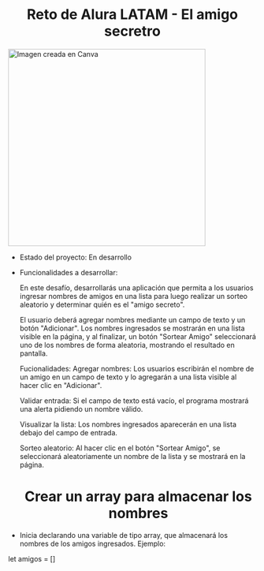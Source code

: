 <h1 align="center">Reto de Alura LATAM - El amigo secretro</h1> 

<img width= "400" alt = "Imagen creada en Canva" src= "https://github.com/user-attachments/assets/b82402cc-d56d-427c-8074-d4d9c061c5ae" align ="center">
     
- Estado del proyecto: En desarrollo

- Funcionalidades a desarrollar:
     
     En este desafío, desarrollarás una aplicación que permita a los usuarios ingresar nombres de amigos en una lista para luego realizar un sorteo aleatorio y determinar quién es el "amigo secreto".

     El usuario deberá agregar nombres mediante un campo de texto y un botón "Adicionar". Los nombres ingresados se mostrarán en una lista visible en la página, y al finalizar, un botón "Sortear Amigo" seleccionará uno de los nombres de forma aleatoria, mostrando el resultado en pantalla.

     Fucionalidades:
     Agregar nombres: Los usuarios escribirán el nombre de un amigo en un campo de texto y lo agregarán a una lista visible al hacer clic en "Adicionar".

     Validar entrada: Si el campo de texto está vacío, el programa mostrará una alerta pidiendo un nombre válido.

     Visualizar la lista: Los nombres ingresados aparecerán en una lista debajo del campo de entrada.

     Sorteo aleatorio: Al hacer clic en el botón "Sortear Amigo", se seleccionará aleatoriamente un nombre de la lista y se mostrará en la página.

     <h1 align="center">Crear un array para almacenar los nombres</h1> 
- Inicia declarando una variable de tipo array, que almacenará los nombres de los amigos ingresados. Ejemplo:

let amigos = []
